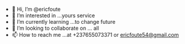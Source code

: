 - 👋 Hi, I’m @ericfoute
- 👀 I’m interested in ...yours service 
- 🌱 I’m currently learning ...to change future
- 💞️ I’m looking to collaborate on ... all
- 📫 How to reach me ...at +237655073371 or ericfoute54@gmail.com

<!---
ericfoute/ericfoute is a ✨ special ✨ repository because its `README.md` (this file) appears on your GitHub profile.
You can click the Preview link to take a look at your changes.
--->
